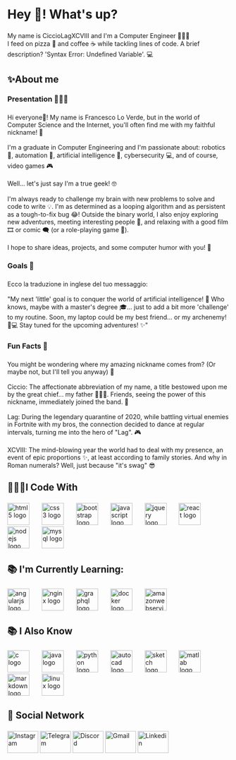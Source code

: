 <h1 align="left">Hey 👋! What's up?</h1>

###

<p align="left">My name is CiccioLagXCVIII and I'm a Computer Engineer 👨🏻‍🎓<br>I feed on pizza 🍕 and coffee ☕ while tackling lines of code. A brief description? 'Syntax Error: Undefined Variable'. 💻</p>

###

<h2 align="left">✨About me</h2>

###

<h3 align="left">Presentation 🙋🏻‍♂</h3>

###

<p align="left">Hi everyone👋! My name is Francesco Lo Verde, but in the world of Computer Science and the Internet, you'll often find me with my faithful nickname! 🚀<br><br>I'm a graduate in Computer Engineering and I'm passionate about: robotics 🤖, automation 🦾, artificial intelligence 🧠, cybersecurity 💻, and of course, video games 🎮<br><br>Well... let's just say I'm a true geek! 🤓<br><br>I'm always ready to challenge my brain with new problems to solve and code to write 💡. I'm as determined as a looping algorithm and as persistent as a tough-to-fix bug 😂! Outside the binary world, I also enjoy exploring new adventures, meeting interesting people 🥳, and relaxing with a good film 🎞 or comic 🗨 (or a role-playing game 🎲).<br><br>I hope to share ideas, projects, and some computer humor with you! 🤖</p>

###

<h3 align="left">Goals 🎯</h3>

###

<p align="left">Ecco la traduzione in inglese del tuo messaggio:<br><br>"My next 'little' goal is to conquer the world of artificial intelligence! 🫡 Who knows, maybe with a master's degree 🎓... just to add a bit more 'challenge' to my routine. Soon, my laptop could be my best friend... or my archenemy! 🤔💻 Stay tuned for the upcoming adventures! ✨"</p>

###

<h3 align="left">Fun Facts 🎊</h3>

###

<p align="left">You might be wondering where my amazing nickname comes from? (Or maybe not, but I'll tell you anyway) 🤔<br><br>Ciccio: The affectionate abbreviation of my name, a title bestowed upon me by the great chief... my father 👨🏼‍🦲. Friends, seeing the power of this nickname, immediately joined the band. 👑<br><br>Lag: During the legendary quarantine of 2020, while battling virtual enemies in Fortnite with my bros, the connection decided to dance at regular intervals, turning me into the hero of "Lag". 🎮<br><br>XCVIII: The mind-blowing year the world had to deal with my presence, an event of epic proportions ✨, at least according to family stories. And why in Roman numerals? Well, just because "it's swag" 😎</p>

###

<h2 align="left">👨🏻‍💻I Code With</h2>

###

<div align="left">
  <img src="https://cdn.jsdelivr.net/gh/devicons/devicon/icons/html5/html5-original.svg" height="50" alt="html5 logo"  />
  <img width="20" />
  <img src="https://cdn.jsdelivr.net/gh/devicons/devicon/icons/css3/css3-original.svg" height="50" alt="css3 logo"  />
  <img width="20" />
  <img src="https://skillicons.dev/icons?i=bootstrap" height="50" alt="bootstrap logo"  />
  <img width="20" />
  <img src="https://cdn.jsdelivr.net/gh/devicons/devicon/icons/javascript/javascript-original.svg" height="50" alt="javascript logo"  />
  <img width="20" />
  <img src="https://cdn.jsdelivr.net/gh/devicons/devicon/icons/jquery/jquery-original.svg" height="50" alt="jquery logo"  />
  <img width="20" />
  <img src="https://cdn.jsdelivr.net/gh/devicons/devicon/icons/react/react-original.svg" height="50" alt="react logo"  />
  <img width="20" />
  <img src="https://cdn.jsdelivr.net/gh/devicons/devicon/icons/nodejs/nodejs-original.svg" height="50" alt="nodejs logo"  />
  <img width="20" />
  <img src="https://cdn.jsdelivr.net/gh/devicons/devicon/icons/mysql/mysql-original.svg" height="50" alt="mysql logo"  />
</div>

###

<h2 align="left">📚 I'm Currently Learning:</h2>

###

<div align="left">
  <img src="https://cdn.jsdelivr.net/gh/devicons/devicon/icons/angularjs/angularjs-original.svg" height="50" alt="angularjs logo"  />
  <img width="20" />
  <img src="https://cdn.jsdelivr.net/gh/devicons/devicon/icons/nginx/nginx-original.svg" height="50" alt="nginx logo"  />
  <img width="20" />
  <img src="https://cdn.jsdelivr.net/gh/devicons/devicon/icons/graphql/graphql-plain.svg" height="50" alt="graphql logo"  />
  <img width="20" />
  <img src="https://cdn.jsdelivr.net/gh/devicons/devicon/icons/docker/docker-original.svg" height="50" alt="docker logo"  />
  <img width="20" />
  <img src="https://skillicons.dev/icons?i=aws" height="50" alt="amazonwebservices logo"  />
</div>

###

<h2 align="left">📚 I Also Know</h2>

###

<div align="left">
  <img src="https://cdn.jsdelivr.net/gh/devicons/devicon/icons/c/c-original.svg" height="50" alt="c logo"  />
  <img width="20" />
  <img src="https://cdn.jsdelivr.net/gh/devicons/devicon/icons/java/java-original.svg" height="50" alt="java logo"  />
  <img width="20" />
  <img src="https://cdn.jsdelivr.net/gh/devicons/devicon/icons/python/python-original.svg" height="50" alt="python logo"  />
  <img width="20" />
  <img src="https://skillicons.dev/icons?i=autocad" height="50" alt="autocad logo"  />
  <img width="20" />
  <img src="https://skillicons.dev/icons?i=sketchup" height="50" alt="sketch logo"  />
  <img width="20" />
  <img src="https://skillicons.dev/icons?i=matlab" height="50" alt="matlab logo"  />
  <img width="20" />
  <img src="https://skillicons.dev/icons?i=md" height="50" alt="markdown logo"  />
  <img width="20" />
  <img src="https://cdn.jsdelivr.net/gh/devicons/devicon/icons/linux/linux-original.svg" height="50" alt="linux logo"  />
</div>

###

<h2 align="left">📱 Social Network</h2>

###

<div align="left">
  <a style="text-decoration: none;" href="https://www.instagram.com/_francesco.98_">
    <img src="https://raw.githubusercontent.com/maurodesouza/profile-readme-generator/master/src/assets/icons/social/instagram/default.svg" width="70" height="50" alt="Instagram"/>
  </a>
  <a style="text-decoration: none;" href="https://t.me/CiccioLagXCVIII">
    <img src="https://raw.githubusercontent.com/maurodesouza/profile-readme-generator/master/src/assets/icons/social/telegram/default.svg" width="70" height="50" alt="Telegram"/>
  </a>
  <a style="text-decoration: none;" href="https://discord.com/users/766028796204941342">
    <img src="https://raw.githubusercontent.com/maurodesouza/profile-readme-generator/master/src/assets/icons/social/discord/default.svg" width="70" height="50" alt="Discord"/>
  </a>
  <a style="text-decoration: none;" href="mailto:francescoloverde05@gmail.com">
    <img src="https://raw.githubusercontent.com/maurodesouza/profile-readme-generator/master/src/assets/icons/social/gmail/default.svg" width="70" height="50" alt="Gmail"/>
  </a>
  <a style="text-decoration: none;" href="https://www.linkedin.com/in/francesco-lo-verde">
    <img src="https://raw.githubusercontent.com/maurodesouza/profile-readme-generator/master/src/assets/icons/social/linkedin/default.svg" width="70" height="50" alt="Linkedin"/>
  </a>
</div>

###
